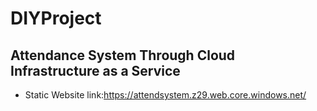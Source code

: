 # DIYProject
## Attendance System Through Cloud Infrastructure as a Service
+ Static Website link:https://attendsystem.z29.web.core.windows.net/
